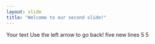 ```yaml
---
layout: slide
title: "Welcome to our second slide!"
---
```

Your text
Use the left arrow to go back!
five
new 
lines
5
5
